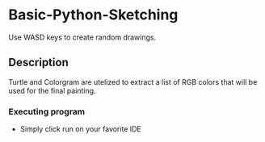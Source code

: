 # Basic-Python-Sketching

Use WASD keys to create random drawings.
## Description

Turtle and Colorgram are utelized to extract a list of RGB colors that will be used for the final painting. 


### Executing program

* Simply click run on your favorite IDE

